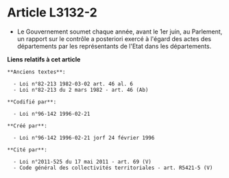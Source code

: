 # Article L3132-2

- Le Gouvernement soumet chaque année, avant le 1er juin, au Parlement, un rapport sur le contrôle a posteriori exercé à
l'égard des actes des départements par les représentants de l'Etat dans les départements.

**Liens relatifs à cet article**

	**Anciens textes**:

	  - Loi n°82-213 1982-03-02 art. 46 al. 6
	  - Loi n°82-213 du 2 mars 1982 - art. 46 (Ab)

	**Codifié par**:

	  - Loi n°96-142 1996-02-21

	**Créé par**:

	  - Loi n°96-142 1996-02-21 jorf 24 février 1996

	**Cité par**:

	  - Loi n°2011-525 du 17 mai 2011 - art. 69 (V)
	  - Code général des collectivités territoriales - art. R5421-5 (V)
